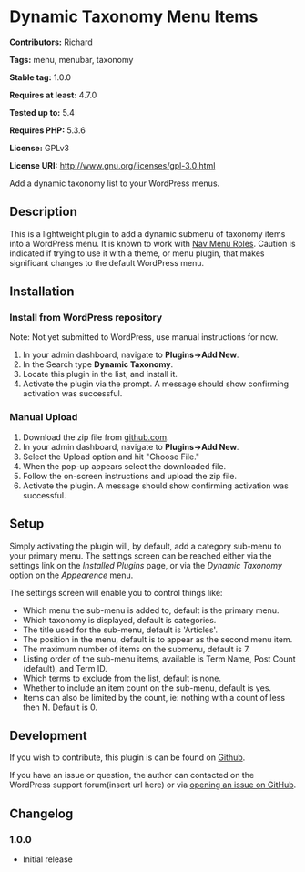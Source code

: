 
# Dynamic Taxonomy Menu Items


**Contributors:** Richard

**Tags:** menu, menubar, taxonomy

**Stable tag:** 1.0.0

**Requires at least:** 4.7.0

**Tested up to:** 5.4

**Requires PHP:** 5.3.6

**License:** GPLv3

**License URI:** http://www.gnu.org/licenses/gpl-3.0.html

Add a dynamic taxonomy list to your WordPress menus.

## Description

This is a lightweight plugin to add a dynamic submenu of taxonomy items into a WordPress menu.  It is known to work with [Nav Menu Roles](https://www.kathyisawesome.com/nav-menu-roles/).
Caution is indicated if trying to use it with a theme, or menu plugin, that makes significant changes to the default WordPress menu.

## Installation

### Install from WordPress repository

Note: Not yet submitted to WordPress, use manual instructions for now.
1. In your admin dashboard, navigate to __Plugins->Add New__.
2. In the Search type __Dynamic Taxonomy__.
3. Locate this plugin in the list, and install it.
4. Activate the plugin via the prompt. A message should show confirming activation was successful.

### Manual Upload

1. Download the zip file from [github.com](https://github.com/RichardCoffee/dynamic-taxonomy-menu-items).
1. In your admin dashboard, navigate to __Plugins->Add New__.
2. Select the Upload option and hit "Choose File."
3. When the pop-up appears select the downloaded file.
4. Follow the on-screen instructions and upload the zip file.
5. Activate the plugin. A message should show confirming activation was successful.

## Setup

Simply activating the plugin will, by default, add a category sub-menu to your primary menu.  The settings screen can be reached either via the settings link on the _Installed Plugins_ page, or via the _Dynamic Taxonomy_ option on the _Appearence_ menu.

The settings screen will enable you to control things like:

* Which menu the sub-menu is added to, default is the primary menu.
* Which taxonomy is displayed, default is categories.
* The title used for the sub-menu, default is 'Articles'.
* The position in the menu, default is to appear as the second menu item.
* The maximum number of items on the submenu, default is 7.
* Listing order of the sub-menu items, available is Term Name, Post Count (default), and Term ID.
* Which terms to exclude from the list, default is none.
* Whether to include an item count on the sub-menu, default is yes.
* Items can also be limited by the count, ie: nothing with a count of less then N.  Default is 0.

## Development

If you wish to contribute, this plugin is can be found on [Github](https://github.com/RichardCoffee/dynamic-taxonomy-menu-items).

If you have an issue or question, the author can contacted on the WordPress support forum(insert url here) or via [opening an issue on GitHub](https://github.com/RichardCoffee/dynamic-taxonomy-menu-items/issues).

## Changelog

### 1.0.0
* Initial release


